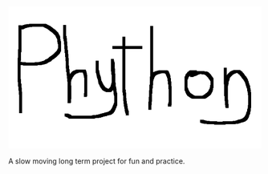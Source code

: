 <p align="center">
  <img src="https://github.com/nickeisenberg/Phython/blob/master/logo.png" />
</p>

A slow moving long term project for fun and practice.


